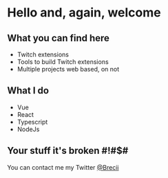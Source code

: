 # Hello and, again, welcome
## What you can find here
- Twitch extensions
- Tools to build Twitch extensions
- Multiple projects web based, on not

## What I do
- Vue
- React
- Typescript
- NodeJs

## Your stuff it's broken #!#$#

You can contact me my Twitter [@Brecii](https://twitter.com/Brecii)
